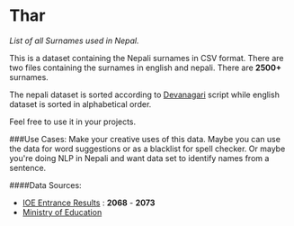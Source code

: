 # Thar
*List of all Surnames used in Nepal.*

This is a dataset containing the Nepali surnames in CSV format. There are two files containing the surnames in english and nepali. There are **2500+** surnames.

The nepali dataset is sorted according to [Devanagari](https://en.wikipedia.org/wiki/Devanagari) script while english dataset is sorted in alphabetical order.

Feel free to use it in your projects.

###Use Cases:
Make your creative uses of this data. Maybe you can use the data for word suggestions or as a blacklist for spell checker. Or maybe you're doing NLP in Nepali and want data set to identify names from a sentence.


####Data Sources:
- [IOE Entrance Results](https://github.com/studenton/ioe) : **2068** - **2073**
- [Ministry of Education](http://www.moe.gov.np)
